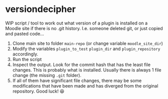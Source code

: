 # versiondecipher

WIP script / tool to work out what version of a plugin is installed on a Moodle site if there is no .git history. I.e. someone deleted git, or just copied and pasted code...

1. Clone main site to folder `main-repo` (or change variable `moodle_site_dir`)
2. Modify the variables `plugin_to_test` `plugin_dir` and `plugin_repository` accordingly.
3. Run the script
4. Inspect the output. Look for the commit hash that has the least file changes. This is probably what is installed. Usually there is always 1 file change (the missing `.git` folder).
5. If all of them have significant file changes, there may be some modifications that have been made and has diverged from the original repository. Good luck! 😆
